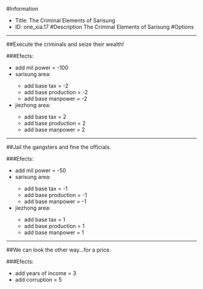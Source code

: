 #Information
 - Title: The Criminal Elements of Sarisung
 - ID: one_xia.17
#Description
The Criminal Elements of Sarisung
#Options

___
##Execute the criminals and seize their wealth!

###Efects:<ul><li>add mil power = -100</li><li>sarisung area:</li><ul><li>add base tax = -2</li><li>add base production = -2</li><li>add base manpower = -2</li></ul><li>jiezhong area:</li><ul><li>add base tax = 2</li><li>add base production = 2</li><li>add base manpower = 2</li></ul></ul>

___
##Jail the gangsters and fine the officials.

###Efects:<ul><li>add mil power = -50</li><li>sarisung area:</li><ul><li>add base tax = -1</li><li>add base production = -1</li><li>add base manpower = -1</li></ul><li>jiezhong area:</li><ul><li>add base tax = 1</li><li>add base production = 1</li><li>add base manpower = 1</li></ul></ul>

___
##We can look the other way...for a price.

###Efects:<ul><li>add years of income = 3</li><li>add corruption = 5</li></ul>
